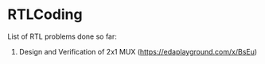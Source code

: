 # RTLCoding  
List of RTL problems done so far:
1) Design and Verification of 2x1 MUX (https://edaplayground.com/x/BsEu)
